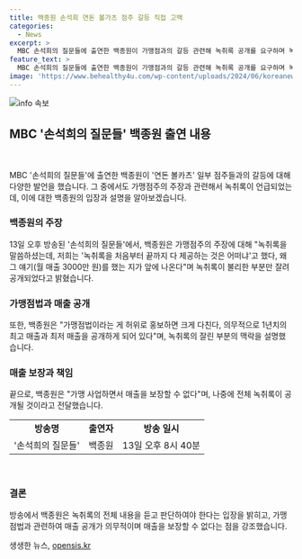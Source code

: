 ```yaml
---
title: 백종원 손석희 연돈 볼가츠 점주 갈등 직접 고백
categories:
  - News
excerpt: >
  MBC 손석희의 질문들에 출연한 백종원이 가맹점과의 갈등 관련해 녹취록 공개를 요구하며 녹취록 잘린 부분에 대한 해명과 가맹점법에 대한 설명을 했다. 그는 회피하지 않고 책임을 질 것을 강조하며, 영업 활성화를 위해 회사에서 약속한 것으로 오해받는 것은 잘못된 것이라고 설명했다. 이에 대한 전체 녹취록은 나중에 공개될 것이라고 밝혔다.
feature_text: >
  MBC 손석희의 질문들에 출연한 백종원이 가맹점과의 갈등 관련해 녹취록 공개를 요구하며 녹취록 잘린 부분에 대한 해명과 가맹점법에 대한 설명을 했다. 그는 회피하지 않고 책임을 질 것을 강조하며, 영업 활성화를 위해 회사에서 약속한 것으로 오해받는 것은 잘못된 것이라고 설명했다. 이에 대한 전체 녹취록은 나중에 공개될 것이라고 밝혔다.
image: 'https://www.behealthy4u.com/wp-content/uploads/2024/06/koreanews.jpg'
---
```


<p><img src="https://www.behealthy4u.com/wp-content/uploads/2024/06/koreanews.jpg" alt="info 속보" /></p>

<h2 data-ke-size="size26">MBC '손석희의 질문들' 백종원 출연 내용</h2>

<p data-ke-size="size16">&nbsp;</p>

<p>MBC '손석희의 질문들'에 출연한 백종원이 '연돈 볼카츠' 일부 점주들과의 갈등에 대해 다양한 발언을 했습니다. 그 중에서도 가맹점주의 주장과 관련해서 녹취록이 언급되었는데, 이에 대한 백종원의 입장과 설명을 알아보겠습니다.</p>

<h3>백종원의 주장</h3>

<p data-ke-size="size16">13일 오후 방송된 '손석희의 질문들'에서, 백종원은 가맹점주의 주장에 대해 "녹취록을 말씀하셨는데, 저희는 '녹취록을 처음부터 끝까지 다 제공하는 것은 어떠냐'고 했다, 왜 그 얘기(월 매출 3000만 원)를 했는 지가 앞에 나온다"며 녹취록이 불리한 부분만 잘려 공개되었다고 밝혔습니다.</p>

<h3>가맹점법과 매출 공개</h3>

<p data-ke-size="size16">또한, 백종원은 "가맹점법이라는 게 허위로 홍보하면 크게 다친다, 의무적으로 1년치의 최고 매출과 최저 매출을 공개하게 되어 있다"며, 녹취록의 잘린 부분의 맥락을 설명했습니다.</p>

<h3>매출 보장과 책임</h3>

<p data-ke-size="size16">끝으로, 백종원은 "가맹 사업하면서 매출을 보장할 수 없다"며, 나중에 전체 녹취록이 공개될 것이라고 전달했습니다.</p>

<table>
   <tbody>
      <tr>
         <td style="text-align: center; height: 17px;"><b>방송명</b></td>
         <td style="text-align: center; height: 17px;"><b>출연자</b></td>
         <td style="text-align: center; height: 17px;"><b>방송 일시</b></td>
      </tr>
      <tr>
         <td style="text-align: center; height: 17px;">'손석희의 질문들'</td>
         <td style="text-align: center; height: 17px;">백종원</td>
         <td style="text-align: center; height: 17px;">13일 오후 8시 40분</td>
      </tr>
   </tbody>
</table>

<p data-ke-size="size16">&nbsp;</p>

<h3>결론</h3>

<p data-ke-size="size16">방송에서 백종원은 녹취록의 전체 내용을 듣고 판단하여야 한다는 입장을 밝히고, 가맹점법과 관련하여 매출 공개가 의무적이며 매출을 보장할 수 없다는 점을 강조했습니다.</p>
생생한 뉴스, <a href="https://opensis.kr" rel="dofollow">opensis.kr</a>



